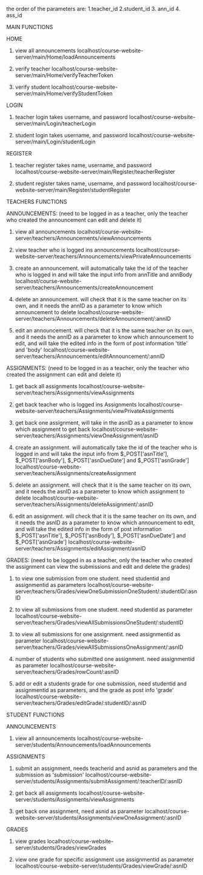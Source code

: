 the order of the parameters are:
1.teacher_id 
2.student_id 
3. ann_id 
4. ass_id

MAIN FUNCTIONS

HOME
1. view all announcements
localhost/course-website-server/main/Home/loadAnnouncements

2. verify teacher
localhost/course-website-server/main/Home/verifyTeacherToken

3. verify student
localhost/course-website-server/main/Home/verifyStudentToken


LOGIN
1. teacher login takes username, and password
localhost/course-website-server/main/Login/teacherLogin

2. student login takes username, and password
localhost/course-website-server/main/Login/studentLogin


REGISTER
1. teacher register takes  name, username, and password
localhost/course-website-server/main/Register/teacherRegister

2. student register takes  name, username, and password
localhost/course-website-server/main/Register/studentRegister

TEACHERS FUNCTIONS

ANNOUNCEMENTS: (need to be logged in as a teacher, only the teacher who created the announcement can edit and delete it)

1. view all announcements
localhost/course-website-server/teachers/Announcements/viewAnnouncements

2. view teacher who is logged ins announcements
localhost/course-website-server/teachers/Announcements/viewPrivateAnnouncements

3. create an announcement. will automatically take the id of the teacher who is logged in and will take the input info from annTitle and annBody
localhost/course-website-server/teachers/Announcements/createAnnouncement

4. delete an announcement. will check that it is the same teacher on its own, and it needs the annID as a parameter to know which announcement to delete
localhost/course-website-server/teachers/Announcements/deleteAnnouncement/:annID

5. edit an announcement.  will check that it is the same teacher on its own, and it needs the annID as a parameter to know which announcement to edit, and will take the edited info in the form of post information 'title' and 'body'
localhost/course-website-server/teachers/Announcements/editAnnouncement/:annID


ASSIGNMENTS: (need to be logged in as a teacher, only the teacher who created the assignment can edit and delete it)

1. get back all assignments
localhost/course-website-server/teachers/Assignments/viewAssignments

2. get back teacher who is logged ins Assignments
localhost/course-website-server/teachers/Assignments/viewPrivateAssignments

3. get back one assignment,  will take in the asnID as a parameter to know which assignment to get back
localhost/course-website-server/teachers/Assignments/viewOneAssignment/asnID

4. create an assignment. will automatically take the id of the teacher who is logged in and will take the input info from $_POST['asnTitle'], $_POST['asnBody'], $_POST['asnDueDate'] and $_POST['asnGrade']
localhost/course-website-server/teachers/Assignments/createAssignment

5. delete an assignment. will check that it is the same teacher on its own, and it needs the asnID as a parameter to know which assignment to delete
localhost/course-website-server/teachers/Assignments/deleteAssignment/:asnID

6. edit an assignment.  will check that it is the same teacher on its own, and it needs the asnID as a parameter to know which announcement to edit, and will take the edited info in the form of post information $_POST['asnTitle'], $_POST['asnBody'], $_POST['asnDueDate'] and $_POST['asnGrade']
localhost/course-website-server/teachers/Assignments/editAssignment/asnID


GRADES: (need to be logged in as a teacher, only the teacher who created the assignment can view the submissions and edit and delete the grades)

1. to view one submission from one student. need studentid and assignmentid as parameters
localhost/course-website-server/teachers/Grades/viewOneSubmissionOneStudent/:studentID/:asnID

2. to view all submissions from one student. need studentid as parameter
localhost/course-website-server/teachers/Grades/viewAllSubmissionsOneStudent/:studentID

3. to view all submissions for one assignment. need assignmentid as parameter
localhost/course-website-server/teachers/Grades/viewAllSubmissionsOneAssignment/:asnID

4. number of students who submitted one assignment. need assignmentid as parameter
localhost/course-website-server/teachers/Grades/rowCount/:asnID

5. add or edit a students grade for one submission, need studentid and assignmentid as parameters, and the grade as post info 'grade'
localhost/course-website-server/teachers/Grades/editGrade/:studentID/:asnID


STUDENT FUNCTIONS

ANNOUNCEMENTS
1. view all announcements
localhost/course-website-server/students/Announcements/loadAnnouncements


ASSIGNMENTS
1. submit an assignment, needs teacherid and asnid as parameters and the submission as 'submission'
localhost/course-website-server/students/Assignments/submitAssignment/:teacherID/:asnID

2. get back all assignments
localhost/course-website-server/students/Assignments/viewAssignments

3. get back one assignment, need asnid as parameter
localhost/course-website-server/students/Assignments/viewOneAssignment/:asnID


GRADES
1. view grades
localhost/course-website-server/students/Grades/viewGrades

2. view one grade for specific assignment use assignmentid as parameter
localhost/course-website-server/students/Grades/viewGrade/:asnID
